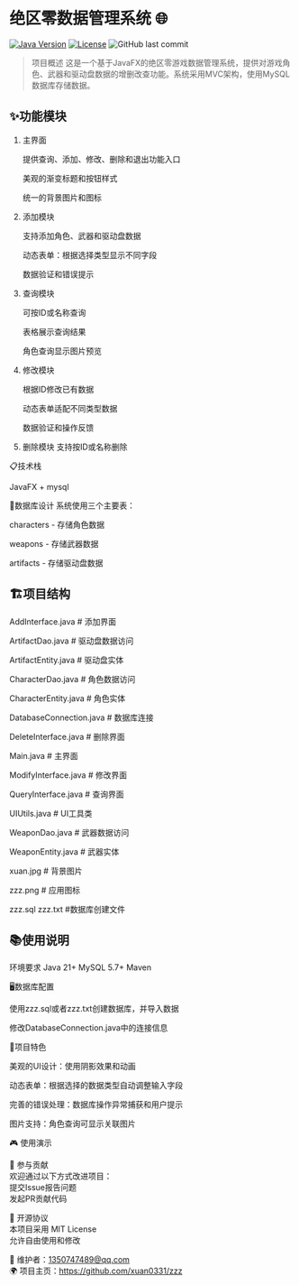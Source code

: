 # 绝区零数据管理系统 🌐

[![Java Version](https://img.shields.io/badge/Java-21%2B-blue)](https://openjdk.org/)
[![License](https://img.shields.io/badge/License-MIT-green)](LICENSE)
![GitHub last commit](https://img.shields.io/github/last-commit/xuan0331/zzz)

> 项目概述
这是一个基于JavaFX的绝区零游戏数据管理系统，提供对游戏角色、武器和驱动盘数据的增删改查功能。系统采用MVC架构，使用MySQL数据库存储数据。

## ✨功能模块
1. 主界面

   提供查询、添加、修改、删除和退出功能入口

   美观的渐变标题和按钮样式

   统一的背景图片和图标

2. 添加模块

   支持添加角色、武器和驱动盘数据

   动态表单：根据选择类型显示不同字段

   数据验证和错误提示

3. 查询模块

   可按ID或名称查询

   表格展示查询结果

   角色查询显示图片预览

4. 修改模块

   根据ID修改已有数据

   动态表单适配不同类型数据

   数据验证和操作反馈

5. 删除模块
   支持按ID或名称删除



📋技术栈

  JavaFX + mysql



🎯数据库设计
  系统使用三个主要表：

  characters - 存储角色数据

  weapons - 存储武器数据

  artifacts - 存储驱动盘数据


## 🏗️项目结构

AddInterface.java           # 添加界面

ArtifactDao.java            # 驱动盘数据访问

ArtifactEntity.java         # 驱动盘实体

CharacterDao.java           # 角色数据访问

CharacterEntity.java        # 角色实体

DatabaseConnection.java     # 数据库连接

DeleteInterface.java        # 删除界面

Main.java                   # 主界面

ModifyInterface.java        # 修改界面

QueryInterface.java         # 查询界面

UIUtils.java                # UI工具类

WeaponDao.java              # 武器数据访问

WeaponEntity.java           # 武器实体

xuan.jpg                    # 背景图片

zzz.png                     # 应用图标

zzz.sql zzz.txt      #数据库创建文件


## 📚使用说明

环境要求
Java 21+   MySQL 5.7+  Maven

🖥️数据库配置


使用zzz.sql或者zzz.txt创建数据库，并导入数据

修改DatabaseConnection.java中的连接信息

🧩项目特色


美观的UI设计：使用阴影效果和动画

动态表单：根据选择的数据类型自动调整输入字段

完善的错误处理：数据库操作异常捕获和用户提示

图片支持：角色查询可显示关联图片

🎮 使用演示




🤝 参与贡献  
欢迎通过以下方式改进项目：  
提交Issue报告问题  
发起PR贡献代码  

📜 开源协议  
本项目采用 MIT License  
允许自由使用和修改

📧 维护者：1350747489@qq.com  
🌍 项目主页：https://github.com/xuan0331/zzz
